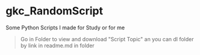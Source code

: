 # gkc_RandomScript
Some Python Scripts I made for Study or for me

> Go in Folder to view and download "Script Topic" an you can dl folder by link in readme.md in folder

